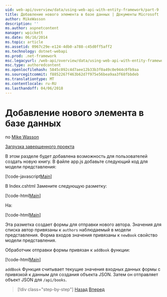 ```yaml
---
uid: web-api/overview/data/using-web-api-with-entity-framework/part-9
title: Добавление нового элемента в базе данных | Документы Microsoft
author: MikeWasson
description: ''
ms.author: aspnetcontent
manager: wpickett
ms.date: 06/16/2014
ms.topic: article
ms.assetid: 0967c29e-e124-4db0-a788-c45d0ff5aff2
ms.technology: dotnet-webapi
ms.prod: .net-framework
msc.legacyurl: /web-api/overview/data/using-web-api-with-entity-framework/part-9
msc.type: authoredcontent
ms.openlocfilehash: 5845c092c4d7aee12b33b3f0a49c0e944c0fb9aa
ms.sourcegitcommit: f8852267f463b62d7f975e56bea9aa3f68fbbdeb
ms.translationtype: MT
ms.contentlocale: ru-RU
ms.lasthandoff: 04/06/2018
---
```

<a name="add-a-new-item-to-the-database"></a>Добавление нового элемента в базе данных
====================
по [Mike Wasson](https://github.com/MikeWasson)

[Загрузка завершенного проекта](https://github.com/MikeWasson/BookService)

В этом разделе будет добавлена возможность для пользователей создать новую книгу. В файле app.js добавьте следующий код для модели представления:

[!code-javascript[Main](part-9/samples/sample1.js)]

В Index.cshtml Замените следующую разметку:

[!code-html[Main](part-9/samples/sample2.html)]

На:

[!code-html[Main](part-9/samples/sample3.html)]

Эта разметка создает формы для отправки нового автора. Значения для списка автор привязаны к `authors` наблюдаемый в модели представления. Форма входов значения привязаны к `newBook` свойство модели представления.

Обработчик отправки формы привязан к `addBook` функции:

[!code-html[Main](part-9/samples/sample4.html)]

`addBook` Функция считывает текущие значения входных данных формы с привязкой к данным для создания объекта JSON. Затем он отправляет объект JSON для `/api/books`.

> [!div class="step-by-step"]
> [Назад](part-8.md)
> [Вперед](part-10.md)

